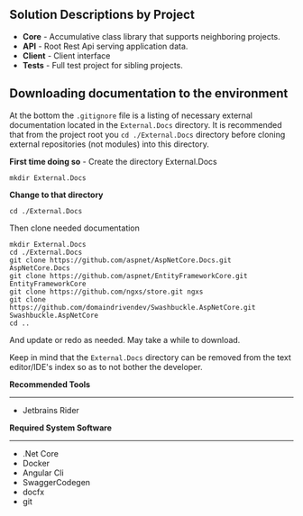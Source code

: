 **Solution Descriptions by Project**
----

 - **Core** - Accumulative class library that supports neighboring projects.
 - **API** -  Root Rest Api serving application data.
 - **Client** - Client interface
 - **Tests** - Full test project for sibling projects.

**Downloading documentation to the environment**
----

At the bottom the `.gitignore` file is a listing of necessary external documentation located in the `External.Docs` directory. It is recommended that from the project root you `cd ./External.Docs` directory before cloning external repositories (not modules) into this directory.

**First time doing so** - Create the directory External.Docs  

`mkdir External.Docs`  

**Change to that directory**

`cd ./External.Docs`

Then clone needed documentation

```
mkdir External.Docs
cd ./External.Docs
git clone https://github.com/aspnet/AspNetCore.Docs.git AspNetCore.Docs
git clone https://github.com/aspnet/EntityFrameworkCore.git EntityFrameworkCore
git clone https://github.com/ngxs/store.git ngxs
git clone https://github.com/domaindrivendev/Swashbuckle.AspNetCore.git Swashbuckle.AspNetCore
cd ..
```


And update or redo as needed. May take a while to download.

Keep in mind that the `External.Docs` directory can be removed from the text editor/IDE's index so as to not bother the developer.
 
**Recommended Tools**
___
- Jetbrains Rider

**Required System Software**
___
- .Net Core
- Docker
- Angular Cli
- SwaggerCodegen
- docfx
- git
